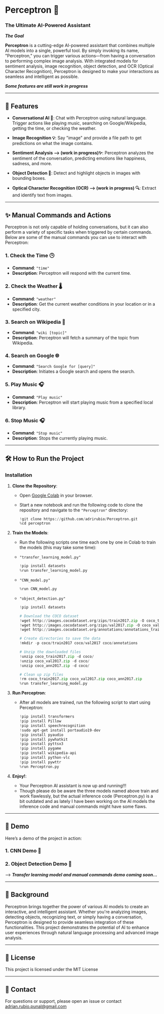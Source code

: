 # Perceptron 🧠

### The Ultimate AI-Powered Assistant
***The Goal***

**Perceptron** is a cutting-edge AI-powered assistant that combines multiple AI models into a single, powerful tool. By simply invoking its name, "Perceptron," you can trigger various actions—from having a conversation to performing complex image analysis. With integrated models for sentiment analysis, image recognition, object detection, and OCR (Optical Character Recognition), Perceptron is designed to make your interactions as seamless and intelligent as possible.

***Some features are still work in progress***

---

## 🚀 Features

- **Conversational AI 🤖**: Chat with Perceptron using natural language. Trigger actions like playing music, searching on Google/Wikipedia, getting the time, or checking the weather.
  
- **Image Recognition 💡**: Say "image" and provide a file path to get predictions on what the image contains.

- **Sentiment Analysis --> (work in progress)✨**: Perceptron analyzes the sentiment of the conversation, predicting emotions like happiness, sadness, and more.

- **Object Detection 📸**: Detect and highlight objects in images with bounding boxes.

- **Optical Character Recognition (OCR) --> (work in progress) 🔍**: Extract and identify text from images.

---

## ✨ Manual Commands and Actions

Perceptron is not only capable of holding conversations, but it can also perform a variety of specific tasks when triggered by certain commands. Below are some of the manual commands you can use to interact with Perceptron:

### 1. **Check the Time 🕒**
   - **Command**: `"time"`
   - **Description**: Perceptron will respond with the current time.

### 2. **Check the Weather 🌡️**
   - **Command**: `"weather"`
   - **Description**: Get the current weather conditions in your location or in a specified city.
   
### 3. **Search on Wikipedia 📖**
   - **Command**: `"wiki [topic]"`
   - **Description**: Perceptron will fetch a summary of the topic from Wikipedia.

### 4. **Search on Google 🌐**
   - **Command**: `"Search Google for [query]"`
   - **Description**: Initiates a Google search and opens the search.

### 5. **Play Music 🎧**
   - **Command**: `"Play music"`
   - **Description**: Perceptron will start playing music from a specified local library.

### 6. **Stop Music 🎧**
   - **Command**: `"Stop music"`
   - **Description**: Stops the currently playing music.

---

## 🛠️ How to Run the Project

### Installation

1. **Clone the Repository**:
    - Open [Google Colab](https://colab.research.google.com/) in your browser.
    - Start a new notebook and run the following code to clone the repository and navigate to the `"Perceptron"` directory:

      ```python
      !git clone https://github.com/adrirubio/Perceptron.git
      %cd perceptron
      ```

2. **Train the Models**:
    - Run the following scripts one time each one by one in Colab to train the models (this may take some time):

    - `"transfer_learning_model.py"`
      
      ```python
      !pip install datasets
      %run transfer_learning_model.py
      ```
      
    - `"CNN_model.py"`
   
      ```python
      %run CNN_model.py
      ```
      
    - `"object_detection.py"`
  
      ```python
      !pip install datasets

      # Download the COCO dataset
      !wget http://images.cocodataset.org/zips/train2017.zip -O coco_train2017.zip
      !wget http://images.cocodataset.org/zips/val2017.zip -O coco_val2017.zip
      !wget http://images.cocodataset.org/annotations/annotations_trainval2017.zip -O coco_ann2017.zip

      # Create directories to save the data
      !mkdir -p coco/train2017 coco/val2017 coco/annotations

      # Unzip the downloaded files
      !unzip coco_train2017.zip -d coco/
      !unzip coco_val2017.zip -d coco/
      !unzip coco_ann2017.zip -d coco/

      # Clean up zip files
      !rm coco_train2017.zip coco_val2017.zip coco_ann2017.zip
      %run transfer_learning_model.py
      ```

4. **Run Perceptron**:
    - After all models are trained, run the following script to start using Perceptron:

      ```python
      !pip install transformers
      !pip install Pillow
      !pip install speechrecognition
      !sudo apt-get install portaudio19-dev
      !pip install pyaudio
      !pip install pywhatkit
      !pip install pyttsx3
      !pip install pygame
      !pip install wikipedia-api
      !pip install python-vlc
      !pip install pywttr
      %run Perceptron.py
      ```

5. **Enjoy!**:
    - Your Perceptron AI assistant is now up and running!!!
    - Though please do be aware the three models named above train and work flawlessly, but the actual inference code (Perceptron.py) is a bit outdated and as lately I have been working on the AI models the inference code and manual commands might have some flaws.

---

## 🎥 Demo

Here’s a demo of the project in action:

### 1. CNN Demo 📸

### 2. Object Detection Demo 📸

--> ***Transfer learning model and manual commands demo coming soon...***

---

## 📖 Background

Perceptron brings together the power of various AI models to create an interactive, and intelligent assistant. Whether you're analyzing images, detecting objects, recognizing text, or simply having a conversation, Perceptron is designed to provide seamless integration of these functionalities. This project demonstrates the potential of AI to enhance user experiences through natural language processing and advanced image analysis.

---

## 📄 License

This project is licensed under the MIT License

---

## 🤝 Contact
For questions or support, please open an issue or contact adrian.rubio.punal@gmail.com
